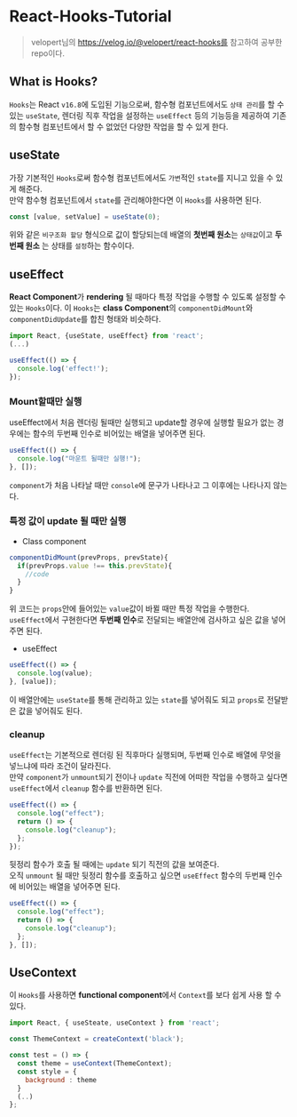 # React-Hooks-Tutorial

> velopert님의 https://velog.io/@velopert/react-hooks를 참고하여 공부한 repo이다.

## What is Hooks?

`Hooks`는 React `v16.8`에 도입된 기능으로써, 함수형 컴포넌트에서도 `상태 관리`를 할 수 있는 `useState`, 렌더링 직후 작업을 설정하는 `useEffect` 등의 기능등을 제공하여 기존의 함수형 컴포넌트에서 할 수 없었던 다양한 작업을 할 수 있게 한다.

## useState

가장 기본적인 `Hooks`로써 함수형 컴포넌트에서도 `가변`적인 `state`를 지니고 있을 수 있게 해준다. <br />
만약 함수형 컴포넌트에서 `state`를 관리해야한다면 이 `Hooks`를 사용하면 된다.

```js
const [value, setValue] = useState(0);
```

위와 같은 `비구조화 할당` 형식으로 값이 할당되는데 배열의 **첫번째 원소**는 `상태값`이고 **두번째 원소** 는 상태를 `설정`하는 함수이다.

## useEffect

**React Component**가 **rendering** 될 때마다 특정 작업을 수행할 수 있도록 설정할 수 있는 `Hooks`이다. 이 `Hooks`는 **class Component**의 `componentDidMount`와 `componentDidUpdate`를 합친 형태와 비슷하다.

```js
import React, {useState, useEffect} from 'react';
(...)

useEffect(() => {
  console.log('effect!');
});

```

### Mount할때만 실행

useEffect에서 처음 렌더링 될때만 실행되고 update할 경우에 실행할 필요가 없는 경우에는 함수의 두번째 인수로 비어있는 배열을 넣어주면 된다.

```js
useEffect(() => {
  console.log("마운트 될때만 실행!");
}, []);
```

`component`가 처음 나타날 때만 `console`에 문구가 나타나고 그 이후에는 나타나지 않는다.

### 특정 값이 update 될 때만 실행

- Class component

```js
componentDidMount(prevProps, prevState){
  if(prevProps.value !== this.prevState){
    //code
  }
}
```

위 코드는 `props`안에 들어있는 `value`값이 바뀔 때만 특정 작업을 수행한다. <br />
`useEffect`에서 구현한다면 **두번째 인수**로 전달되는 배열안에 검사하고 싶은 값을 넣어주면 된다. <br />

- useEffect

```js
useEffect(() => {
  console.log(value);
}, [value]);
```

이 배열안에는 `useState`를 통해 관리하고 있는 `state`를 넣어줘도 되고 `props`로 전달받은 값을 넣어줘도 된다.

### cleanup

`useEffect`는 기본적으로 렌더링 된 직후마다 실행되며, 두번째 인수로 배열에 무엇을 넣느냐에 따라 조건이 달라진다. <br />
만약 `component`가 `unmount`되기 전이나 `update` 직전에 어떠한 작업을 수행하고 싶다면 `useEffect`에서 `cleanup` 함수를 반환하면 된다. <br />

```js
useEffect(() => {
  console.log("effect");
  return () => {
    console.log("cleanup");
  };
});
```

뒷정리 함수가 호출 될 때에는 `update` 되기 직전의 값을 보여준다. <br />
오직 `unmount` 될 때만 뒷정리 함수를 호출하고 싶으면 `useEffect` 함수의 두번째 인수에 비어있는 배열을 넣어주면 된다.

```js
useEffect(() => {
  console.log("effect");
  return () => {
    console.log("cleanup");
  };
}, []);
```

## UseContext

이 `Hooks`를 사용하면 **functional component**에서 `Context`를 보다 쉽게 사용 할 수 있다.

```js
import React, { useSteate, useContext } from 'react';

const ThemeContext = createContext('black');

const test = () => {
  const theme = useContext(ThemeContext);
  const style = {
    background : theme
  }
  (..)
};
```
